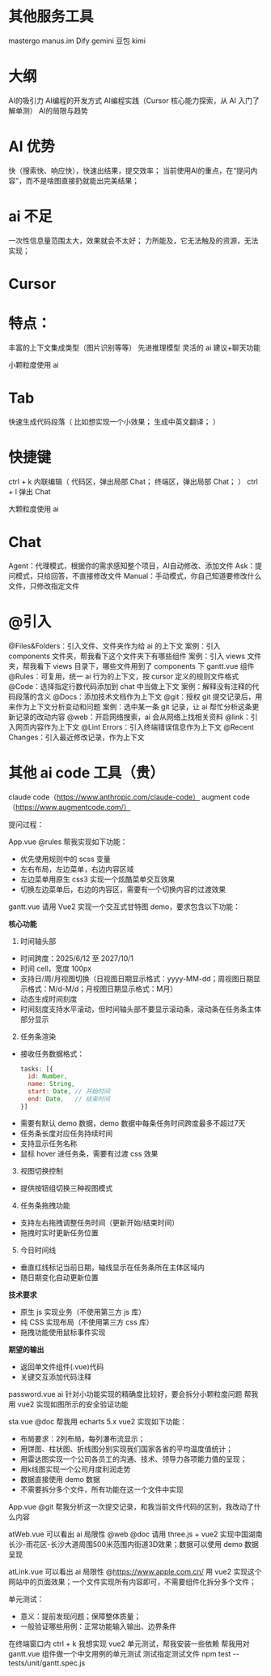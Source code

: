 # 其他服务工具
mastergo
manus.im
Dify
gemini
豆包
kimi

# 大纲
AI的吸引力
AI编程的开发方式
AI编程实践（Cursor 核心能力探索，从 AI 入门了解单测）
AI的局限与趋势

# AI 优势
  快（搜索快、响应快），快速出结果，提交效率；
  当前使用AI的重点，在“提问内容”，而不是啥图直接扔就能出完美结果；

# ai 不足
  一次性信息量范围太大，效果就会不太好；
  力所能及，它无法触及的资源，无法实现；


# Cursor

# 特点：
  丰富的上下文集成类型（图片识别等等）
  先进推理模型
  灵活的 ai 建议+聊天功能

小颗粒度使用 ai
# Tab
  快速生成代码段落（
    比如想实现一个小效果；
    生成中英文翻译；
  ）
  
# 快捷键
  ctrl + k 内联编辑（
    代码区，弹出局部 Chat；
    终端区，弹出局部 Chat；
  ）
  ctrl + l 弹出 Chat

大颗粒度使用 ai
# Chat
  Agent：代理模式，根据你的需求感知整个项目，AI自动修改、添加文件
  Ask：提问模式，只给回答，不直接修改文件
  Manual：手动模式，你自己知道要修改什么文件，只修改指定文件

# @引入
  @Files&Folders：引入文件、文件夹作为给 ai 的上下文
    案例：引入 components 文件夹，帮我看下这个文件夹下有哪些组件
    案例：引入 views 文件夹，帮我看下 views 目录下，哪些文件用到了 components 下 gantt.vue 组件
  @Rules：可复用，统一 ai 行为的上下文，按 cursor 定义的规则文件格式
  @Code：选择指定行数代码添加到 chat 中当做上下文
    案例：解释没有注释的代码段落的含义
  @Docs：添加技术文档作为上下文
  @git：授权 git 提交记录后，用来作为上下文分析变动和问题
    案例：选中某一条 git 记录，让 ai 帮忙分析这条更新记录的改动内容
  @web：开启网络搜索，ai 会从网络上找相关资料
  @link：引入网页内容作为上下文
  @Lint Errors：引入终端错误信息作为上下文
  @Recent Changes：引入最近修改记录，作为上下文

# 其他 ai code 工具（贵）
  claude code（https://www.anthropic.com/claude-code）
  augment code（https://www.augmentcode.com/）



提问过程：

App.vue
@rules 帮我实现如下功能：
- 优先使用规则中的 scss 变量
- 左右布局，左边菜单，右边内容区域
- 左边菜单用原生 css3 实现一个炫酷菜单交互效果
- 切换左边菜单后，右边的内容区，需要有一个切换内容的过渡效果

gantt.vue
请用 Vue2 实现一个交互式甘特图 demo，要求包含以下功能：

**核心功能**
1. 时间轴头部
  - 时间跨度：2025/6/12 至 2027/10/1
  - 时间 cell，宽度 100px
  - 支持日/周/月视图切换（日视图日期显示格式：yyyy-MM-dd；周视图日期显示格式：M/d-M/d；月视图日期显示格式：M月）
  - 动态生成时间刻度
  - 时间刻度支持水平滚动，但时间轴头部不要显示滚动条，滚动条在任务条主体部分显示

2. 任务条渲染
  - 接收任务数据格式：
    ```js
    tasks: [{
      id: Number,
      name: String,
      start: Date, // 开始时间
      end: Date,   // 结束时间
    }]
    ```
  - 需要有默认 demo 数据，demo 数据中每条任务时间跨度最多不超过7天
  - 任务条长度对应任务持续时间
  - 支持显示任务名称
  - 鼠标 hover 进任务条，需要有过渡 css 效果

3. 视图切换控制
  - 提供按钮组切换三种视图模式

4. 任务条拖拽功能
  - 支持左右拖拽调整任务时间（更新开始/结束时间）
  - 拖拽时实时更新任务位置

5. 今日时间线
  - 垂直红线标记当前日期，轴线显示在任务条所在主体区域内
  - 随日期变化自动更新位置

**技术要求**
- 原生 js 实现业务（不使用第三方 js 库）
- 纯 CSS 实现布局（不使用第三方 css 库）
- 拖拽功能使用鼠标事件实现

**期望的输出**
- 返回单文件组件(.vue)代码
- 关键交互添加代码注释

password.vue ai 针对小功能实现的精确度比较好，要会拆分小颗粒度问题
帮我用 vue2 实现如图所示的安全验证功能

sta.vue 
@doc 帮我用 echarts 5.x vue2 实现如下功能：
- 布局要求：2列布局，每列瀑布流显示；
- 用饼图、柱状图、折线图分别实现我们国家各省的平均温度值统计；
- 用雷达图实现一个公司各员工的沟通、技术、领导力各项能力值的呈现；
- 用k线图实现一个公司月度利润走势
- 数据直接使用 demo 数据
- 不需要拆分多个文件，所有功能在这一个文件中实现

App.vue
@git 帮我分析这一次提交记录，和我当前文件代码的区别，我改动了什么内容

atWeb.vue  可以看出 ai 局限性
@web @doc 请用 three.js + vue2 实现中国湖南长沙-雨花区-长沙大道周围500米范围内街道3D效果；数据可以使用 demo 数据呈现

atLink.vue 可以看出 ai 局限性
@https://www.apple.com.cn/
用 vue2 实现这个网站中的页面效果；一个文件实现所有内容即可，不需要组件化拆分多个文件；

单元测试：
- 意义：提前发现问题；保障整体质量；
- 一般验证哪些用例：正常功能输入输出、边界条件

在终端窗口内 ctrl + k 我想实现 vue2 单元测试，帮我安装一些依赖
帮我用对 gantt.vue 组件做一个中文用例的单元测试
测试指定测试文件 npm test -- tests/unit/gantt.spec.js